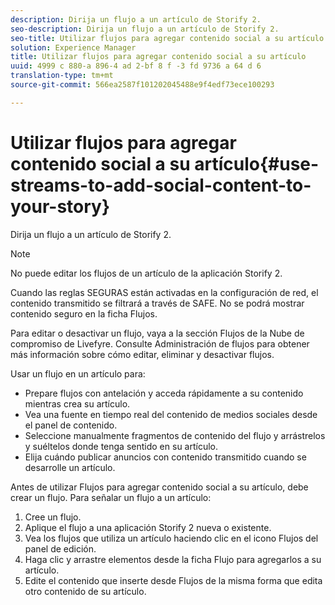 ```yaml
---
description: Dirija un flujo a un artículo de Storify 2.
seo-description: Dirija un flujo a un artículo de Storify 2.
seo-title: Utilizar flujos para agregar contenido social a su artículo
solution: Experience Manager
title: Utilizar flujos para agregar contenido social a su artículo
uuid: 4999 c 880-a 896-4 ad 2-bf 8 f -3 fd 9736 a 64 d 6
translation-type: tm+mt
source-git-commit: 566ea2587f101202045488e9f4edf73ece100293

---
```



# Utilizar flujos para agregar contenido social a su artículo{#use-streams-to-add-social-content-to-your-story}

Dirija un flujo a un artículo de Storify 2.

>[!NOTE]
>
>No puede editar los flujos de un artículo de la aplicación Storify 2.

Cuando las reglas SEGURAS están activadas en la configuración de red, el contenido transmitido se filtrará a través de SAFE. No se podrá mostrar contenido seguro en la ficha Flujos.

Para editar o desactivar un flujo, vaya a la sección Flujos de la Nube de compromiso de Livefyre. Consulte Administración de flujos para obtener más información sobre cómo editar, eliminar y desactivar flujos.

Usar un flujo en un artículo para:

* Prepare flujos con antelación y acceda rápidamente a su contenido mientras crea su artículo.
* Vea una fuente en tiempo real del contenido de medios sociales desde el panel de contenido.
* Seleccione manualmente fragmentos de contenido del flujo y arrástrelos y suéltelos donde tenga sentido en su artículo.
* Elija cuándo publicar anuncios con contenido transmitido cuando se desarrolle un artículo.

Antes de utilizar Flujos para agregar contenido social a su artículo, debe crear un flujo. Para señalar un flujo a un artículo:

1. Cree un flujo.
1. Aplique el flujo a una aplicación Storify 2 nueva o existente.
1. Vea los flujos que utiliza un artículo haciendo clic en el icono Flujos del panel de edición.
1. Haga clic y arrastre elementos desde la ficha Flujo para agregarlos a su artículo.
1. Edite el contenido que inserte desde Flujos de la misma forma que edita otro contenido de su artículo.

